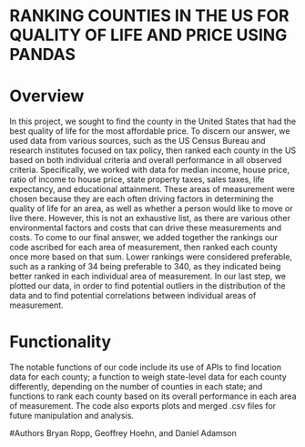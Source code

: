 # RANKING COUNTIES IN THE US FOR QUALITY OF LIFE AND PRICE USING PANDAS

# Overview
In this project, we sought to find the county in the United States that had the best quality of life for the most affordable price. To discern our answer, we used data from various sources, such as the US Census Bureau and research institutes focused on tax policy, then ranked each county in the US based on both individual criteria and overall performance in all observed criteria. Specifically, we worked with data for median income, house price, ratio of income to house price, state property taxes, sales taxes, life expectancy, and educational attainment. These areas of measurement were chosen because they are each often driving factors in determining the quality of life for an area, as well as whether a person would like to move or live there. However, this is not an exhaustive list, as there are various other environmental factors and costs that can drive these measurements and costs. 
To come to our final answer, we added together the rankings our code ascribed for each area of measurement, then ranked each county once more based on that sum. Lower rankings were considered preferable, such as a ranking of 34 being preferable to 340, as they indicated being better ranked in each individual area of measurement. In our last step, we plotted our data, in order to find potential outliers in the distribution of the data and to find potential correlations between individual areas of measurement.

# Functionality
The notable functions of our code include its use of APIs to find location data for each county; a function to weigh state-level data for each county differently, depending on the number of counties in each state; and functions to rank each county based on its overall performance in each area of measurement.
The code also exports plots and merged .csv files for future manipulation and analysis.

#Authors
Bryan Ropp, Geoffrey Hoehn, and Daniel Adamson
